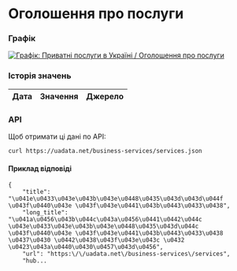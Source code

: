 # Оголошення про послуги
### Графік
[ ![Графік: Приватні послуги в Україні / Оголошення про послуги](https://uadata.net/screen?459585&u=%2Fbusiness-services%2Fservices) ](https://uadata.net/business-services/services)

### Історія значень
| Дата | Значення | Джерело |
|---|---|---|
### API
Щоб отримати ці дані по API:
```
curl https://uadata.net/business-services/services.json
```
#### Приклад відповіді 
```
{
    "title": "\u041e\u0433\u043e\u043b\u043e\u0448\u0435\u043d\u043d\u044f \u043f\u0440\u043e \u043f\u043e\u0441\u043b\u0443\u0433\u0438",
    "long_title": "\u041a\u0456\u043b\u044c\u043a\u0456\u0441\u0442\u044c \u043e\u0433\u043e\u043b\u043e\u0448\u0435\u043d\u044c \u043f\u0440\u043e \u043f\u043e\u0441\u043b\u0443\u0433\u0438 \u0437\u0430 \u0442\u0438\u043f\u043e\u043c \u0432 \u0423\u043a\u0440\u0430\u0457\u043d\u0456",
    "url": "https:\/\/uadata.net\/business-services\/services",
    "hub...
```